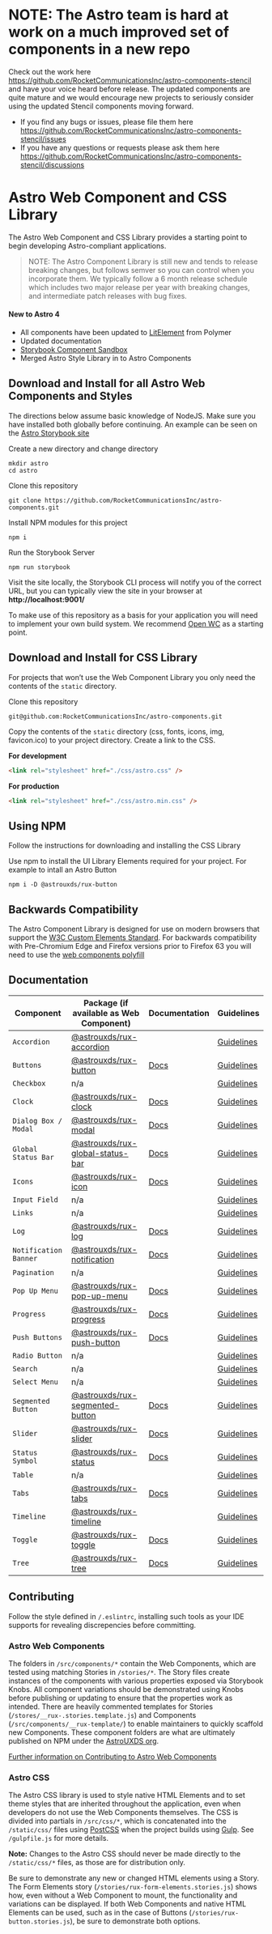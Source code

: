 # NOTE: The Astro team is hard at work on a much improved set of components in a new repo

Check out the work here https://github.com/RocketCommunicationsInc/astro-components-stencil and have your voice heard before release. The updated components are quite mature and we would encourage new projects to seriously consider using the updated Stencil components moving forward.

- If you find any bugs or issues, please file them here https://github.com/RocketCommunicationsInc/astro-components-stencil/issues
- If you have any questions or requests please ask them here https://github.com/RocketCommunicationsInc/astro-components-stencil/discussions


# Astro Web Component and CSS Library

The Astro Web Component and CSS Library provides a starting point to begin developing Astro-compliant applications.


> NOTE: The Astro Component Library is still new and tends to release breaking changes, but follows semver so you can control when you incorporate them. We typically follow a 6 month release schedule which includes two major release per year with breaking changes, and intermediate patch releases with bug fixes.

#### New to Astro 4

- All components have been updated to [LitElement](https://lit-element.polymer-project.org) from Polymer
- Updated documentation
- [Storybook Component Sandbox](https://astro-components.netlify.com)
- Merged Astro Style Library in to Astro Components

## Download and Install for all Astro Web Components and Styles

The directions below assume basic knowledge of NodeJS. Make sure you have installed both globally before continuing. An example can be seen on the [Astro Storybook site](https://astro-components.netlify.com)

Create a new directory and change directory

```
mkdir astro
cd astro
```

Clone this repository

```
git clone https://github.com/RocketCommunicationsInc/astro-components.git
```

Install NPM modules for this project

```
npm i
```

Run the Storybook Server

```
npm run storybook
```

Visit the site locally, the Storybook CLI process will notify you of the correct URL, but you can typically view the site in your browser at **http://localhost:9001/**

To make use of this repository as a basis for your application you will need to implement your own build system. We recommend [Open WC](https://open-wc.org) as a starting point.

## Download and Install for CSS Library

For projects that won’t use the Web Component Library you only need the contents of the `static` directory.

Clone this repository

```
git@github.com:RocketCommunicationsInc/astro-components.git
```

Copy the contents of the `static` directory (css, fonts, icons, img, favicon.ico) to your project directory. Create a link to the CSS.

**For development**

```html
<link rel="stylesheet" href="./css/astro.css" />
```

**For production**

```html
<link rel="stylesheet" href="./css/astro.min.css" />
```

## Using NPM

Follow the instructions for downloading and installing the CSS Library

Use npm to install the UI Library Elements required for your project. For example to intall an Astro Button

```
npm i -D @astrouxds/rux-button
```

## Backwards Compatibility

The Astro Component Library is designed for use on modern browsers that support the [W3C Custom Elements Standard](https://caniuse.com/#feat=custom-elementsv1). For backwards compatibility with Pre-Chromium Edge and Firefox versions prior to Firefox 63 you will need to use the [web components polyfill](https://www.webcomponents.org/polyfills)

## Documentation

| Component             | Package (if available as Web Component)                                                            | Documentation                                            | Guidelines                                                            |
| --------------------- | -------------------------------------------------------------------------------------------------- | -------------------------------------------------------- | --------------------------------------------------------------------- |
| `Accordion`           | [@astrouxds/rux-accordion](https://www.npmjs.com/package/@astrouxds/rux-accordion)                 |                                                          | [Guidelines](https://astrouxds.com/ui-components/accordion)           |
| `Buttons`             | [@astrouxds/rux-button](https://www.npmjs.com/package/@astrouxds/rux-button)                       | [Docs](./src/components/rux-button/README.md)            | [Guidelines](https://astrouxds.com/ui-components/button)              |
| `Checkbox`            | n/a                                                                                                |                                                          | [Guidelines](https://astrouxds.com/ui-components/checkbox)            |
| `Clock`               | [@astrouxds/rux-clock](https://www.npmjs.com/package/@astrouxds/rux-clock)                         | [Docs](./src/components/rux-clock/README.md)             | [Guidelines](https://astrouxds.com/ui-components/clock)               |
| `Dialog Box / Modal`  | [@astrouxds/rux-modal](https://www.npmjs.com/package/@astrouxds/rux-modal)                         | [Docs](./src/components/rux-modal/README.md)             | [Guidelines](https://astrouxds.com/ui-components/dialog-box)          |
| `Global Status Bar`   | [@astrouxds/rux-global-status-bar](https://www.npmjs.com/package/@astrouxds/rux-global-status-bar) | [Docs](./src/components/rux-global-status-bar/README.md) | [Guidelines](https://astrouxds.com/ui-components/global-status-bar)   |
| `Icons`               | [@astrouxds/rux-icon](https://www.npmjs.com/package/@astrouxds/rux-icon)                           | [Docs](./src/components/rux-icon/README.md)              | [Guidelines](https://astrouxds.com/ui-components/icons-and-symbols)   |
| `Input Field`         | n/a                                                                                                |                                                          | [Guidelines](https://astrouxds.com/ui-components/input-field)         |
| `Links`               | n/a                                                                                                |                                                          | [Guidelines](https://astrouxds.com/ui-components/link)                |
| `Log`                 | [@astrouxds/rux-log](https://www.npmjs.com/package/@astrouxds/rux-log)                             | [Docs](./src/components/rux-log/README.md)               | [Guidelines](https://astrouxds.com/ui-components/log)                 |
| `Notification Banner` | [@astrouxds/rux-notification](https://www.npmjs.com/package/@astrouxds/rux-notification)           | [Docs](./src/components/rux-notification/README.md)      | [Guidelines](https://astrouxds.com/ui-components/notification-banner) |
| `Pagination`          | n/a                                                                                                |                                                          | [Guidelines](https://astrouxds.com/ui-components/pagination)          |
| `Pop Up Menu`         | [@astrouxds/rux-pop-up-menu](https://www.npmjs.com/package/@astrouxds/rux-pop-up-menu)             | [Docs](./src/components/rux-pop-up-menu/README.md)       | [Guidelines](https://astrouxds.com/ui-components/pop-up)              |
| `Progress`            | [@astrouxds/rux-progress](https://www.npmjs.com/package/@astrouxds/rux-progress)                   | [Docs](./src/components/rux-progress/README.md)          | [Guidelines](https://astrouxds.com/ui-components/progress)            |
| `Push Buttons`        | [@astrouxds/rux-push-button](https://www.npmjs.com/package/@astrouxds/rux-push-button)             | [Docs](./src/components/rux-push-button/README.md)       | [Guidelines](https://astrouxds.com/ui-components/push-button)         |
| `Radio Button`        | n/a                                                                                                |                                                          | [Guidelines](https://astrouxds.com/ui-components/radio-button)        |
| `Search`              | n/a                                                                                                |                                                          | [Guidelines](https://astrouxds.com/ui-components/search)              |
| `Select Menu`         | n/a                                                                                                |                                                          | [Guidelines](https://astrouxds.com/ui-components/drop-down)           |
| `Segmented Button`    | [@astrouxds/rux-segmented-button](https://www.npmjs.com/package/@astrouxds/rux-segmented-button)   | [Docs](./src/components/rux-segmented-button/README.md)  | [Guidelines](https://astrouxds.com/ui-components/segmented-button)    |
| `Slider`              | [@astrouxds/rux-slider](https://www.npmjs.com/package/@astrouxds/rux-slider)                       | [Docs](./src/components/rux-slider/README.md)            | [Guidelines](https://astrouxds.com/ui-components/slider)              |
| `Status Symbol`       | [@astrouxds/rux-status](https://www.npmjs.com/package/@astrouxds/rux-status)                       | [Docs](./src/components/rux-status/README.md)            | [Guidelines](https://astrouxds.com/ui-components/status-symbol)       |
| `Table`               | n/a                                                                                                |                                                          | [Guidelines](https://astrouxds.com/ui-components/table)               |
| `Tabs`                | [@astrouxds/rux-tabs](https://www.npmjs.com/package/@astrouxds/rux-tabs)                           | [Docs](./src/components/rux-tabs/README.md)              | [Guidelines](https://astrouxds.com/ui-components/tabs)                |
| `Timeline`            | [@astrouxds/rux-timeline](https://www.npmjs.com/package/@astrouxds/rux-timeline)                   |                                                          | [Guidelines](https://astrouxds.com/ui-components/timeline)            |
| `Toggle`              | [@astrouxds/rux-toggle](https://www.npmjs.com/package/@astrouxds/rux-toggle)                       | [Docs](./src/components/rux-toggle/README.md)            | [Guidelines](https://astrouxds.com/ui-components/toggle)              |
| `Tree`                | [@astrouxds/rux-tree](https://www.npmjs.com/package/@astrouxds/rux-tree)                           | [Docs](./src/components/rux-tree/README.md)              | [Guidelines](https://astrouxds.com/ui-components/tree)                |


## Contributing
Follow the style defined in `/.eslintrc`, installing such tools as your IDE supports for revealing discrepencies before committing. 

### Astro Web Components
The folders in `/src/components/*` contain the Web Components, which are tested using matching Stories in  `/stories/*`. The Story files create instances of the components with various properties exposed via Storybook Knobs. All component variations should be demonstrated using Knobs before publishing or updating to ensure that the properties work as intended. There are heavily commented templates for Stories (`/stores/__rux-.stories.template.js`) and Components (`/src/components/__rux-template/`) to enable maintainers to quickly scaffold new Components. These component folders are what are ultimately published on NPM under the [AstroUXDS org](https://www.npmjs.com/org/astrouxds).

[Further information on Contributing to Astro Web Components](https://astro-components.netlify.app/?path=/story/astro-uxds-welcome--contributing)

### Astro CSS
The Astro CSS library is used to style native HTML Elements and to set theme styles that are inherited throughout the application, even when developers do not use the Web Components themselves. The CSS is divided into partials in `/src/css/*`, which is concatenated into the `/static/css/` files using [PostCSS](https://postcss.org/) when the project builds using [Gulp](https://gulpjs.com/). See `/gulpfile.js` for more details.

**Note:** Changes to the Astro CSS should never be made directly to the `/static/css/*` files, as those are for distribution only.

Be sure to demonstrate any new or changed HTML elements using a Story. The Form Elements story (`/stories/rux-form-elements.stories.js`) shows how, even without a Web Component to mount, the functionality and variations can be displayed. If both Web Components and native HTML Elements can be used, such as in the case of Buttons (`/stories/rux-button.stories.js`), be sure to demonstrate both options.
